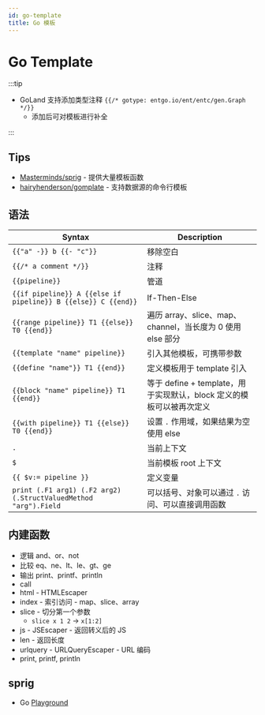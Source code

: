 ```yaml
---
id: go-template
title: Go 模板
---
```


# Go Template

:::tip

* GoLand 支持添加类型注释 `{{/* gotype: entgo.io/ent/entc/gen.Graph */}}`
  * 添加后可对模板进行补全

:::

## Tips

- [Masterminds/sprig](https://github.com/Masterminds/sprig) - 提供大量模板函数
- [hairyhenderson/gomplate](https://github.com/hairyhenderson/gomplate) - 支持数据源的命令行模板

## 语法

| Syntax                                                          | Description                                                          |
| --------------------------------------------------------------- | -------------------------------------------------------------------- |
| `{{"a" -}} b {{- "c"}}`                                         | 移除空白                                                             |
| `{{/* a comment */}}`                                           | 注释                                                                 |
| `{{pipeline}}`                                                  | 管道                                                                 |
| `{{if pipeline}} A {{else if pipeline}} B {{else}} C {{end}}`   | If-Then-Else                                                         |
| `{{range pipeline}} T1 {{else}} T0 {{end}}`                     | 遍历 array、slice、map、channel，当长度为 0 使用 else 部分           |
| `{{template "name" pipeline}}`                                  | 引入其他模板，可携带参数                                             |
| `{{define "name"}} T1 {{end}}`                                  | 定义模板用于 template 引入                                           |
| `{{block "name" pipeline}} T1 {{end}}`                          | 等于 define + template，用于实现默认，block 定义的模板可以被再次定义 |
| `{{with pipeline}} T1 {{else}} T0 {{end}}`                      | 设置 `.` 作用域，如果结果为空使用 else                               |
| `.`                                                             | 当前上下文                                                           |
| `$`                                                             | 当前模板 root 上下文                                                 |
| `{{ $v:= pipeline }}`                                           | 定义变量                                                             |
| `print (.F1 arg1) (.F2 arg2) (.StructValuedMethod "arg").Field` | 可以括号、对象可以通过 `.` 访问、可以直接调用函数                    |

## 内建函数

- 逻辑 and、or、not
- 比较 eq、ne、lt、le、gt、ge
- 输出 print、printf、println
- call
- html - HTMLEscaper
- index - 索引访问 - map、slice、array
- slice - 切分第一个参数
  - `slice x 1 2` -> `x[1:2]`
- js - JSEscaper - 返回转义后的 JS
- len - 返回长度
- urlquery - URLQueryEscaper - URL 编码
- print, printf, println

## sprig

- Go [Playground](https://play.golang.org/p/bbQDtcGKWFf)
